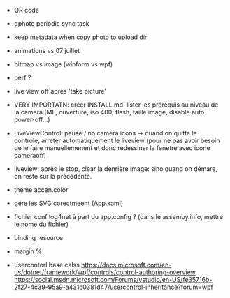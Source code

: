 ﻿
- QR code

- gphoto periodic sync task

- keep metadata when copy photo to upload dir

- animations vs 07 juillet

- bitmap vs image (winform vs wpf)

- perf ?

- live view off après 'take picture'

- VERY IMPORTATN: créer INSTALL.md: lister les prérequis au niveau de la camera (MF, ouverture, iso 400, flash, taille image, disable auto power-off...)


- LiveViewControl: pause / no camera icons
	 -> quand on quitte le controle, arreter automatiquement le liveview (pour ne pas avoir besoin de le faire manuellemenent et donc redessiner la fenetre avec icone cameraoff)

- liveview: après le stop, clear la denrière image: sino quand on démare, on reste sur la précédente.


- theme accen.color

- gére les SVG corectmeent (App.xaml)
- fichier conf log4net à part du app.config ? (dans le assemby.info, mettre le nome du fichier)
- binding resource
- margin %


- usercontorl base calss
https://docs.microsoft.com/en-us/dotnet/framework/wpf/controls/control-authoring-overview
https://social.msdn.microsoft.com/Forums/vstudio/en-US/fe35716b-2f27-4c39-95a9-a431c0381d47/usercontrol-inheritance?forum=wpf